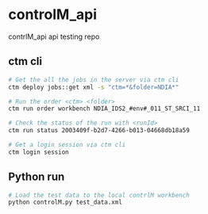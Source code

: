 # controlM_api

contrlM_api api testing repo

## ctm cli
```Bash
# Get the all the jobs in the server via ctm cli
ctm deploy jobs::get xml -s "ctm=*&folder=NDIA*"

# Run the order <ctm> <folder>
ctm run order workbench NDIA_IDS2_#env#_011_ST_SRCI_11

# Check the status of the run with <runId>
ctm run status 2003409f-b2d7-4266-b013-04668db18a59

# Get a login session via ctm cli
ctm login session
```

## Python run
```bash
# Load the test data to the local contrlM workbench
python controlM.py test_data.xml
```

